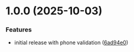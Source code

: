 # 1.0.0 (2025-10-03)


### Features

* initial release with phone validation ([6ad94e0](https://github.com/shx08/strapi-phone-validator-5/commit/6ad94e0136ffce83e035d91991fe81477bddc73e))

